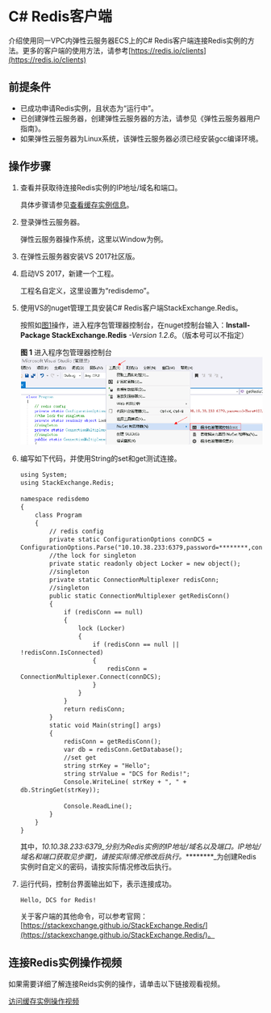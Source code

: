 # C\# Redis客户端<a name="ZH-CN_TOPIC_0148195355"></a>

介绍使用同一VPC内弹性云服务器ECS上的C\# Redis客户端连接Redis实例的方法。更多的客户端的使用方法，请参考[https://redis.io/clients](https://redis.io/clients)

## 前提条件<a name="section1502270695932"></a>

-   已成功申请Redis实例，且状态为“运行中”。
-   已创建弹性云服务器，创建弹性云服务器的方法，请参见《弹性云服务器用户指南》。
-   如果弹性云服务器为Linux系统，该弹性云服务器必须已经安装gcc编译环境。

## 操作步骤<a name="section994505645015"></a>

1.  <a name="li457118182512"></a>查看并获取待连接Redis实例的IP地址/域名和端口。

    具体步骤请参见[查看缓存实例信息](查看缓存实例信息.md)。

2.  登录弹性云服务器。

    弹性云服务器操作系统，这里以Window为例。

3.  在弹性云服务器安装VS 2017社区版。
4.  启动VS 2017，新建一个工程。

    工程名自定义，这里设置为“redisdemo”。

5.  使用VS的nuget管理工具安装C\# Redis客户端StackExchange.Redis。

    按照如[图1](#fig394516508313)操作，进入程序包管理器控制台，在nuget控制台输入：**Install-Package StackExchange.Redis** _-Version 1.2.6_。（版本号可以不指定）

    **图 1**  进入程序包管理器控制台<a name="fig394516508313"></a>  
    ![](figures/进入程序包管理器控制台.png "进入程序包管理器控制台")

6.  编写如下代码，并使用String的set和get测试连接。

    ```
    using System;
    using StackExchange.Redis;
    
    namespace redisdemo
    {
        class Program
        {
            // redis config
            private static ConfigurationOptions connDCS = ConfigurationOptions.Parse("10.10.38.233:6379,password=********,connectTimeout=2000");
            //the lock for singleton
            private static readonly object Locker = new object();
            //singleton
            private static ConnectionMultiplexer redisConn;
            //singleton
            public static ConnectionMultiplexer getRedisConn()
            {
                if (redisConn == null)
                {
                    lock (Locker)
                    {
                        if (redisConn == null || !redisConn.IsConnected)
                        {
                            redisConn = ConnectionMultiplexer.Connect(connDCS);
                        }
                    }
                }
                return redisConn;
            }
            static void Main(string[] args)
            {
                redisConn = getRedisConn();
                var db = redisConn.GetDatabase();
                //set get
                string strKey = "Hello";
                string strValue = "DCS for Redis!";
                Console.WriteLine( strKey + ", " + db.StringGet(strKey));
    
                Console.ReadLine();
            }
        }
    }
    ```

    其中，_10.10.38.233:6379_分别为Redis实例的IP地址/域名以及端口。IP地址/域名和端口获取见步骤[1](#li457118182512)，请按实际情况修改后执行。_\*\*\*\*\*\*\*\*_为创建Redis实例时自定义的密码，请按实际情况修改后执行。

7.  运行代码，控制台界面输出如下，表示连接成功。

    ```
    Hello, DCS for Redis!
    ```

    关于客户端的其他命令，可以参考官网：[https://stackexchange.github.io/StackExchange.Redis/](https://stackexchange.github.io/StackExchange.Redis/)。


## 连接Redis实例操作视频<a name="section107022112212"></a>

如果需要详细了解连接Reids实例的操作，请单击以下链接观看视频。

[访问缓存实例操作视频](https://support.huaweicloud.com/dcs_video/index.html)

